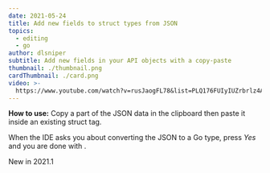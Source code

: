 ```yaml
---
date: 2021-05-24
title: Add new fields to struct types from JSON
topics:
  - editing
  - go
author: dlsniper
subtitle: Add new fields in your API objects with a copy-paste
thumbnail: ./thumbnail.png
cardThumbnail: ./card.png
video: >-
  https://www.youtube.com/watch?v=rusJaogFL78&list=PLQ176FUIyIUZrbrlz4AY1V8VzBJKZyVlW&index=7
---
```

**How to use:**
Copy a part of the JSON data in the clipboard then paste it inside
an existing struct tag.

When the IDE asks you about converting the JSON to a Go type, press
*Yes* and you are done with .

<span class="tag is-rounded">New in 2021.1</span>
